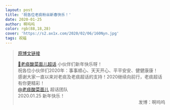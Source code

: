 ```yaml
---
layout: post
title: '祝各位老痰粉丝新春快乐！'
date: 2020-01-25
author: 啊呜呜
color: rgb(88,18,28)
cover: 'https://s2.ax1x.com/2020/02/06/160Nyn.jpg'
tags: 祝福
---
```


> [原博文链接](https://weibo.com/2886348734/Ir1QSBMjB)
> 
> [💎老痰酸菜面儿超话](https://weibo.com/p/100808c9bf185bddd18c52092ca1528b4d683a) 小伙伴们新年快乐呀！<br/>祝各位小伙伴们2020年：事事顺心、天天开心、平平安安、健健康康！<br/>感谢大家一直以来对老痰及老痰超话的支持！2020继续向前行，老痰超话有你更精彩！<br/>[@老痰酸菜面儿](https://weibo.com/u/1790149570) 超话团队<br/>2020.01.25 新年快乐！<span style="text-align:right; display:block">发博：啊呜呜</span>